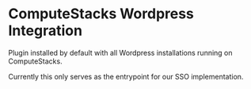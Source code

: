 # ComputeStacks Wordpress Integration

Plugin installed by default with all Wordpress installations running on ComputeStacks.

Currently this only serves as the entrypoint for our SSO implementation.